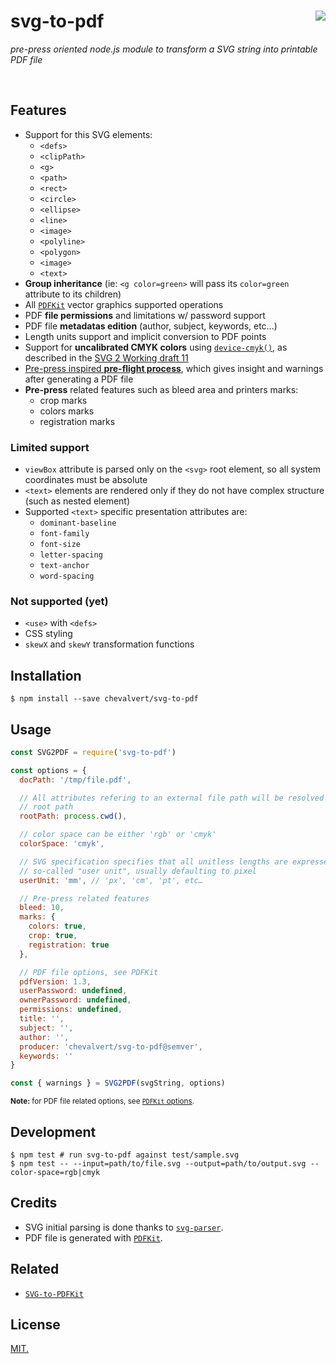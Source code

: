 # svg-to-pdf [<img src="https://github.com/chevalvert.png?size=100" align="right">](http://chevalvert.fr/)
_pre-press oriented node.js module to transform a SVG string into printable PDF file_

<br>

## Features
- Support for this SVG elements:
  + `<defs>`
  + `<clipPath>`
  + `<g>`
  + `<path>`
  + `<rect>`
  + `<circle>`
  + `<ellipse>`
  + `<line>`
  + `<image>`
  + `<polyline>`
  + `<polygon>`
  + `<image>`
  + `<text>`
- **Group inheritance** (ie: `<g color=green>` will pass its `color=green` attribute to its children)
- All [`PDFKit`](http://pdfkit.org/) vector graphics supported operations
- PDF **file permissions** and limitations w/ password support
- PDF file **metadatas edition** (author, subject, keywords, etc…)
- Length units support and implicit conversion to PDF points
- Support for **uncalibrated CMYK colors** using [`device-cmyk()`](https://www.w3.org/TR/2014/WD-SVG2-20140211/color.html#devicecmyk), as described in the [SVG 2 Working draft 11](https://www.w3.org/TR/2014/WD-SVG2-20140211/Overview.html)
- [Pre-press inspired **pre-flight process**](https://en.wikipedia.org/wiki/Pre-flight_(printing)), which gives insight and warnings after generating a PDF file
- **Pre-press** related features such as bleed area and printers marks:
  + crop marks
  + colors marks
  + registration marks

### Limited support
- `viewBox` attribute is parsed only on the `<svg>` root element, so all system coordinates must be absolute
- `<text>` elements are rendered only if they do not have complex structure (such as nested element)
- Supported `<text>` specific presentation attributes are:
  + `dominant-baseline`
  + `font-family`
  + `font-size`
  + `letter-spacing`
  + `text-anchor`
  + `word-spacing`

### Not supported (yet)
- `<use>` with `<defs>`
- CSS styling
- `skewX` and `skewY` transformation functions

## Installation

```console
$ npm install --save chevalvert/svg-to-pdf
```

## Usage

```js
const SVG2PDF = require('svg-to-pdf')

const options = {
  docPath: '/tmp/file.pdf',

  // All attributes refering to an external file path will be resolved from this
  // root path
  rootPath: process.cwd(),

  // color space can be either 'rgb' or 'cmyk'
  colorSpace: 'cmyk',

  // SVG specification specifies that all unitless lengths are expressed in a
  // so-called "user unit", usually defaulting to pixel
  userUnit: 'mm', // 'px', 'cm', 'pt', etc…

  // Pre-press related features
  bleed: 10,
  marks: {
    colors: true,
    crop: true,
    registration: true
  },

  // PDF file options, see PDFKit
  pdfVersion: 1.3,
  userPassword: undefined,
  ownerPassword: undefined,
  permissions: undefined,
  title: '',
  subject: '',
  author: '',
  producer: 'chevalvert/svg-to-pdf@semver',
  keywords: ''
}

const { warnings } = SVG2PDF(svgString, options)
```
<sup>**Note:** for PDF file related options, see [`PDFKit` options](http://pdfkit.org/docs/getting_started.html#setting_document_metadata).</sup>

## Development

```console
$ npm test # run svg-to-pdf against test/sample.svg
$ npm test -- --input=path/to/file.svg --output=path/to/output.svg --color-space=rgb|cmyk
```


## Credits
- SVG initial parsing is done thanks to [`svg-parser`](https://github.com/Rich-Harris/svg-parser/).
- PDF file is generated with [`PDFKit`](http://pdfkit.org/).

## Related
- [`SVG-to-PDFKit`](https://github.com/alafr/SVG-to-PDFKit/)

## License
[MIT.](https://tldrlegal.com/license/mit-license)

